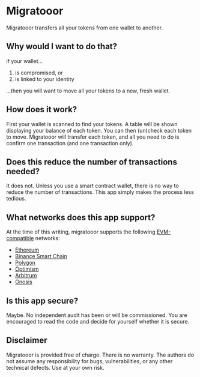 # Migratooor

Migratooor transfers all your tokens from one wallet to another.

## Why would I want to do that?

if your wallet...
1. is compromised, or
2. is linked to your identity

...then you will want to move all your tokens to a new, fresh wallet.

## How does it work?

First your wallet is scanned to find your tokens. A table will be shown displaying your balance of each token. You can then (un)check each token to move. Migratooor will transfer each token, and all you need to do is confirm one transaction (and one transaction only).

## Does this reduce the number of transactions needed?

It does not. Unless you use a smart contract wallet, there is no way to reduce the number of transactions. This app simply makes the process less tedious.

## What networks does this app support?

At the time of this writing, migratooor supports the following [EVM-compatible](https://chainlist.org) networks:
* [Ethereum](https://ethereum.org)
* [Binance Smart Chain](https://www.binance.org/en/smartChain)
* [Polygon](https://polygon.technology)
* [Optimism](https://optimism.io)
* [Arbitrum](https://arbitrum.io)
* [Gnosis](https://www.xdaichain.com)

## Is this app secure?

Maybe. No independent audit has been or will be commissioned. You are encouraged to read the code and decide for yourself whether it is secure.

## Disclaimer

Migratooor is provided free of charge. There is no warranty. The authors do not assume any responsibility for bugs, vulnerabilities, or any other technical defects. Use at your own risk.
